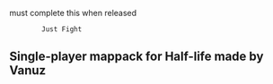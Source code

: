 must complete this when released
			
			Just Fight
			
Single-player mappack for Half-life made by Vanuz
-----------------------------------------------------------------------

